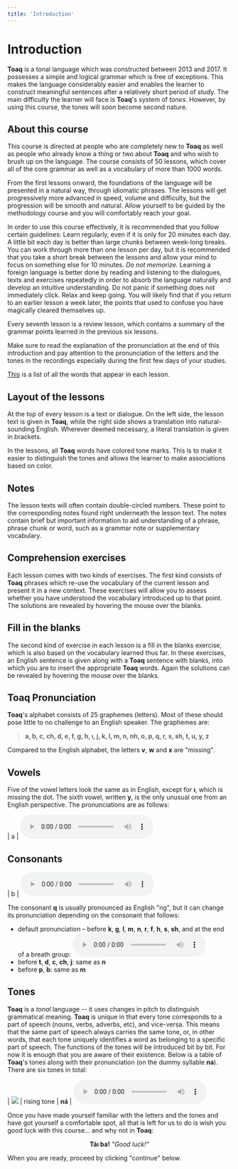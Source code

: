 ```yaml
---
title: 'Introduction'
---
```

# Introduction

**Toaq** is a tonal language which was constructed between 2013 and 2017. It possesses a simple and logical grammar which is free of exceptions. This makes the language considerably easier and enables the learner to construct meaningful sentences after a relatively short period of study. The main difficulty the learner will face is **Toaq**'s system of *tones*. However, by using this course, the tones will soon become second nature.

## About this course

This course is directed at people who are completely new to **Toaq** as well as people who already know a thing or two about **Toaq** and who wish to brush up on the language. The course consists of 50 lessons, which cover all of the core grammar as well as a vocabulary of more than 1000 words.

From the first lessons onward, the foundations of the language will be presented in a natural way, through idiomatic phrases. The lessons will get progressively more advanced in speed, volume and difficulty, but the progression will be smooth and natural. Allow yourself to be guided by the methodology course and you will comfortably reach your goal.

In order to use this course effectively, it is recommended that you follow certain guidelines: Learn regularly, even if it is only for 20 minutes each day. A little bit each day is better than large chunks between week-long breaks. You can work through more than one lesson per day, but it is recommended that you take a short break between the lessons and allow your mind to focus on something else for 10 minutes.  *Do not memorize.* Learning a foreign language is better done by reading and listening to the dialogues, texts and exercises repeatedly in order to absorb the language naturally and develop an intuitive understanding.  Do not panic if something does not immediately click. Relax and keep going. You will likely find that if you return to an earlier lesson a week later, the points that used to confuse you have magically cleared themselves up.

Every seventh lesson is a review lesson, which contains a summary of the grammar points learned in the previous six lessons.

Make sure to read the explanation of the pronunciation at the end of this introduction and pay attention to the pronunciation of the letters and the tones in the recordings especially during the first few days of your studies.

[This](../vocabulary/) is a list of all the words that appear in each lesson.

## Layout of the lessons

At the top of every lesson is a text or dialogue. On the left side, the lesson text is given in **Toaq**, while the right side shows a translation into natural-sounding English. Wherever deemed necessary, a literal translation is given in brackets.

In the lessons, all **Toaq** words have colored tone marks. This is to make it easier to distinguish the tones and allows the learner to make associations based on color.

## Notes

The lesson texts will often contain double-circled numbers. These point to the corresponding notes found right underneath the lesson text. The notes contain brief but important information to aid understanding of a phrase, phrase chunk or word, such as a grammar note or supplementary vocabulary.

## Comprehension exercises

Each lesson comes with two kinds of exercises. The first kind consists of **Toaq** phrases which re-use the vocabulary of the current lesson and present it in a new context. These exercises will allow you to assess whether you have understood the vocabulary introduced up to that point. The solutions are revealed by hovering the mouse over the blanks.  

## Fill in the blanks

The second kind of exercise in each lesson is a fill in the blanks exercise, which is also based on the vocabulary learned thus far. In these exercises, an English sentence is given along with a **Toaq** sentence with blanks, into which you are to insert the appropriate **Toaq** words. Again the solutions can be revealed by hovering the mouse over the blanks.

## Toaq Pronunciation

**Toaq**'s alphabet consists of 25 graphemes (letters). Most of these should pose little to no challenge to an English speaker. The graphemes are:

> **a, b, c, ch, d, e, f, g, h, ı, j, k, l, m, n, nh, o, p, q, r, s, sh, t, u, y, z**

Compared to the English alphabet, the letters **v**, **w** and **x** are "missing".

## Vowels

Five of the vowel letters look the same as in English, except for **ı**, which is missing the dot. The sixth vowel, written **y**, is the only unusual one from an English perspective. The pronunciations are as follows:

| a | <audio controls src="../sounds/a.mp3" /> |
| e | <audio controls src="../sounds/e.mp3" /> |
| ı | <audio controls src="../sounds/i.mp3" /> |
| o | <audio controls src="../sounds/o.mp3" /> |
| u | <audio controls src="../sounds/u.mp3" /> |
| y | <audio controls src="../sounds/y.mp3" /> |

## Consonants

| b  | <audio controls src="../sounds/b.mp3" />  |
| c  | <audio controls src="../sounds/c.mp3" />  |
| ch | <audio controls src="../sounds/ch.mp3" /> |
| d  | <audio controls src="../sounds/d.mp3" />  |
| f  | <audio controls src="../sounds/f.mp3" />  |
| g  | <audio controls src="../sounds/g.mp3" />  |
| h  | <audio controls src="../sounds/h.mp3" />  |
| j  | <audio controls src="../sounds/j.mp3" />  |
| k  | <audio controls src="../sounds/k.mp3" />  |
| l  | <audio controls src="../sounds/l.mp3" />  |
| m  | <audio controls src="../sounds/m.mp3" />  |
| n  | <audio controls src="../sounds/n.mp3" />  |
| nh | <audio controls src="../sounds/nh.mp3" />  |
| p  | <audio controls src="../sounds/p.mp3" />  |
| r  | <audio controls src="../sounds/r.mp3" />  |
| s  | <audio controls src="../sounds/s.mp3" />  |
| sh | <audio controls src="../sounds/sh.mp3" /> |
| t  | <audio controls src="../sounds/t.mp3" />  |
| z  | <audio controls src="../sounds/z.mp3" />  |

The consonant **q** is usually pronounced as English "ng", but it can change its pronunciation depending on the consonant that follows:

* default&nbsp;pronunciation&nbsp;– before&nbsp;**k**, **g**, **l**, **m**, **n**, **r**, **f**, **h**, **s**, **sh**, and&nbsp;at&nbsp;the&nbsp;end of&nbsp;a&nbsp;breath&nbsp;group: <audio controls src="../sounds/q.mp3" />
* before **t**, **d**, **c**, **ch**, **j**: same as **n**
* before **p**, **b**: same as **m**

## Tones

**Toaq** is a *tonal* language -- it uses changes in pitch to distinguish grammatical meaning. **Toaq** is unique in that every tone corresponds to a part of speech (nouns, verbs, adverbs, etc), and vice-versa. This means that the same part of speech always carries the same tone, or, in other words, that each tone uniquely identifies a word as belonging to a specific part of speech. The functions of the tones will be introduced bit by bit. For now it is enough that you are aware of their existence. Below is a table of **Toaq**'s tones along with their pronunciation (on the dummy syllable **na**). There are six tones in total:

| ![](../tones/t2.png) | rising tone         | **ná** | <audio controls src="../tones/t2.mp3" /> |
| ![](../tones/t3.png) | rising glottal tone | **nä** | <audio controls src="../tones/t3.mp3" /> |
| ![](../tones/t4.png) | falling tone        | **nả** | <audio controls src="../tones/t4.mp3" /> |
| ![](../tones/t5.png) | peaking tone        | **nâ** | <audio controls src="../tones/t5.mp3" /> |
| ![](../tones/t6.png) | low tone            | **nà** | <audio controls src="../tones/t6.mp3" /> |
| ![](../tones/t7.png) | low glottal tone    | **nã** | <audio controls src="../tones/t7.mp3" /> |

Once you have made yourself familiar with the letters and the tones and have got yourself a comfortable spot, all that is left for us to do is wish you good luck with this course... and why not in **Toaq**:

<center>
  <strong>Tảı ba!</strong> <i>"Good luck!"</i>
</center>

When you are ready, proceed by clicking "continue" below.
